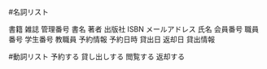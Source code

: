 #名詞リスト

書籍
雑誌
管理番号
書名
著者
出版社
ISBN
メールアドレス
氏名
会員番号
職員番号
学生番号
教職員
予約情報
予約日時
貸出日
返却日
貸出情報

#動詞リスト
予約する
貸し出しする
閲覧する
返却する
